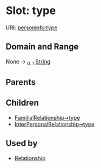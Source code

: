 
# Slot: type



URI: [personinfo:type](https://w3id.org/linkml/examples/personinfo/type)


## Domain and Range

None &#8594;  <sub>0..1</sub> [String](types/String.md)

## Parents


## Children

 *  [FamilialRelationship➞type](FamilialRelationship_type.md)
 *  [InterPersonalRelationship➞type](InterPersonalRelationship_type.md)

## Used by

 * [Relationship](Relationship.md)
